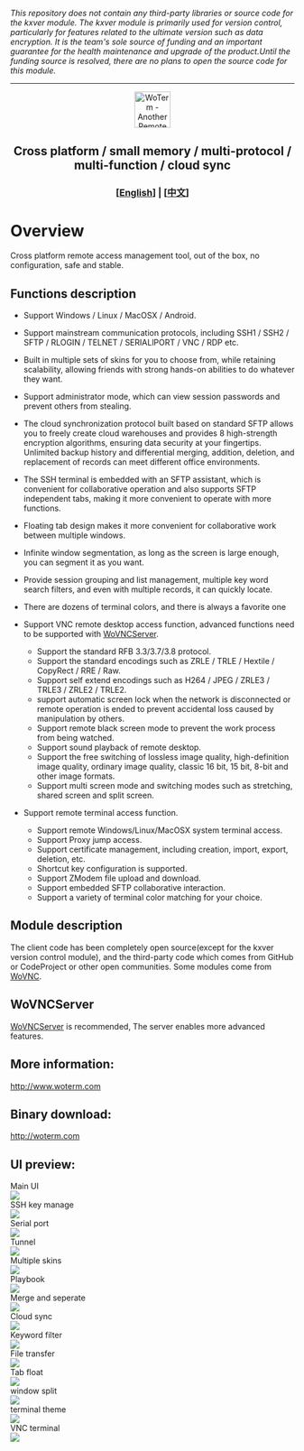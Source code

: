 *This repository does not contain any third-party libraries or source code for the kxver module.  The kxver module is primarily used for version control, particularly for features related to the ultimate version such as data encryption.  It is the team's sole source of funding and an important guarantee for the health maintenance and upgrade of the product.Until the funding source is resolved, there are no plans to open the source code for this module.*
***
<p align="center">
  <img src="doc/woterm.png" width="64" alt="WoTerm - Another Remote Access Assistant">
  <h2 style="text-align: center;">Cross platform / small memory / multi-protocol / multi-function / cloud sync</h2>
  <h3 style="text-align: center;">[<a href="README.md">English</a>] | [<a href="README-zh.md">中文</a>]</h3>
</p>

# Overview
Cross platform remote access management tool, out of the box, no configuration, safe and stable.

## Functions description
- Support Windows / Linux / MacOSX / Android.
- Support mainstream communication protocols, including SSH1 / SSH2 / SFTP / RLOGIN / TELNET / SERIALlPORT / VNC / RDP etc.
- Built in multiple sets of skins for you to choose from, while retaining scalability, allowing friends with strong hands-on abilities to do whatever they want.
- Support administrator mode, which can view session passwords and prevent others from stealing.
- The cloud synchronization protocol built based on standard SFTP allows you to freely create cloud warehouses and provides 8 high-strength encryption algorithms, ensuring data security at your fingertips.
Unlimited backup history and differential merging, addition, deletion, and replacement of records can meet different office environments.
- The SSH terminal is embedded with an SFTP assistant, which is convenient for collaborative operation and also supports SFTP independent tabs, making it more convenient to operate with more functions.
- Floating tab design makes it more convenient for collaborative work between multiple windows.
- Infinite window segmentation, as long as the screen is large enough, you can segment it as you want.
- Provide session grouping and list management, multiple key word search filters, and even with multiple records, it can quickly locate.
- There are dozens of terminal colors, and there is always a favorite one
  
- Support VNC remote desktop access function, advanced functions need to be supported with [WoVNCServer](http://wovnc.com).
  - Support the standard RFB 3.3/3.7/3.8 protocol.
  - Support the standard encodings such as ZRLE / TRLE / Hextile / CopyRect / RRE / Raw.
  - Support self extend encodings such as H264 / JPEG / ZRLE3 / TRLE3 / ZRLE2 / TRLE2.
  - support automatic screen lock when the network is disconnected or remote operation is ended to prevent accidental loss caused by manipulation by others.
  - Support remote black screen mode to prevent the work process from being watched.
  - Support sound playback of remote desktop.
  - Support the free switching of lossless image quality, high-definition image quality, ordinary image quality, classic 16 bit, 15 bit, 8-bit and other image formats.
  - Support multi screen mode and switching modes such as stretching, shared screen and split screen.
- Support remote terminal access function.
  - Support remote Windows/Linux/MacOSX system terminal access.
  - Support Proxy jump access.
  - Support certificate management, including creation, import, export, deletion, etc.
  - Shortcut key configuration is supported.
  - Support ZModem file upload and download.
  - Support embedded SFTP collaborative interaction.
  - Support a variety of terminal color matching for your choice.


## Module description
The client code has been completely open source(except for the kxver version control module), and the third-party code which comes from GitHub or CodeProject or other open communities. Some modules come from [WoVNC](http://wovnc.com).

## WoVNCServer
[WoVNCServer](http://www.wovnc.com) is recommended, The server enables more advanced features.

## More information:
<a href="http://www.woterm.com">http://www.woterm.com</a>

## Binary download:
<a href="http://woterm.com">http://woterm.com</a>

## UI preview:
<div>Main UI<br><img src="doc/main.gif"/></div>
<div>SSH key manage<br><img src="doc/keymgr2.gif"></div>
<div>Serial port<br><img src="doc/serialport.gif"></div>
<div>Tunnel<br><img src="doc/tunnel.png"></div>
<div>Multiple skins<br><img src="doc/skins.png"></div>
<div>Playbook<br><img src="doc/playbook.gif"></div>
<div>Merge and seperate<br><img src="doc/merge.gif"></div>
<div>Cloud sync<br><img src="doc/sync.gif"></div>
<div>Keyword filter<br><img src="doc/filter.gif"/></div>
<div>File transfer<br><img src="doc/sftp.gif"/></div>
<div>Tab float<br><img src="doc/float.gif"/></div>
<div>window split<br><img src="doc/split.gif"/></div>
<div>terminal theme<br><img src="doc/patten.gif"/></div>
<div>VNC terminal<br><img src="doc/vnc.gif"/></div>